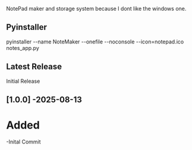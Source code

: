 NotePad maker and storage system because I dont like the windows one.

## Pyinstaller ##
pyinstaller --name NoteMaker --onefile --noconsole --icon=notepad.ico  notes_app.py

## Latest Release ##
Initial Release

## [1.0.0] -2025-08-13
# Added 
-Inital Commit
